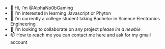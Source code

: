 - 👋 Hi, I’m @AlphaNo0bGaming
- 👀 I’m interested in learning Javascript or Phyton
- 🌱 I’m currently a college student taking Bachelor in Science Electronics Engineering
- 💞️ I’m looking to collaborate on any project *please im a newbie* 
- 📫 How to reach me you can contact me here and ask for my gmail account

<!---
AlphaNo0bGaming/AlphaNo0bGaming is a ✨ special ✨ repository because its `README.md` (this file) appears on your GitHub profile.
You can click the Preview link to take a look at your changes.
--->
